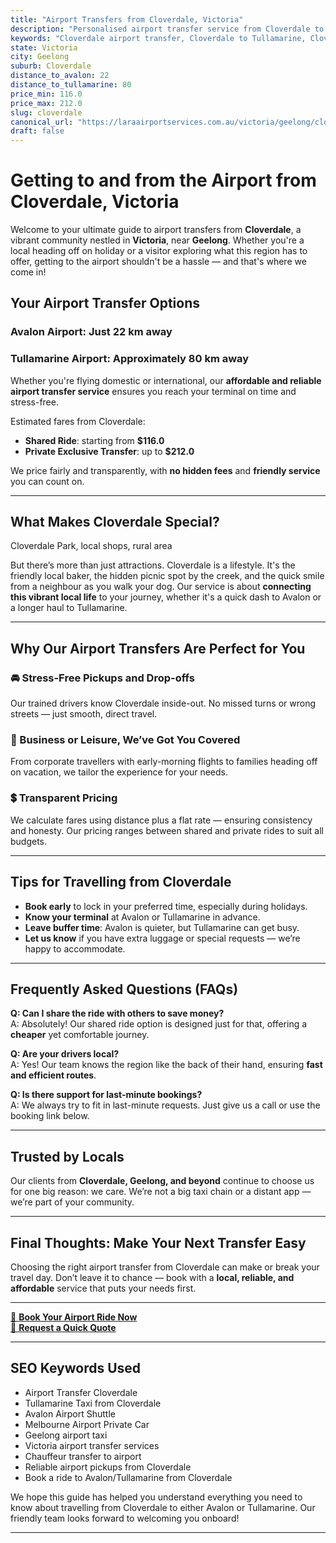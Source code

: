 ```yaml
---
title: "Airport Transfers from Cloverdale, Victoria"
description: "Personalised airport transfer service from Cloverdale to Avalon and Tullamarine airports. Enjoy a smooth, affordable ride with us!"
keywords: "Cloverdale airport transfer, Cloverdale to Tullamarine, Cloverdale to Avalon, airport taxi Cloverdale, private airport transfer Cloverdale, shared ride Cloverdale, Cloverdale transfers, airport shuttle Cloverdale, book Cloverdale airport taxi, affordable Cloverdale airport transfer, Cloverdale airport transfer service, airport transfer Geelong, airport transfer Melbourne, Melbourne airport taxi, airport transfers Victoria, Tullamarine airport shuttle, Avalon airport transfers, Melbourne private transfer, airport transport services Melbourne"
state: Victoria
city: Geelong
suburb: Cloverdale
distance_to_avalon: 22
distance_to_tullamarine: 80
price_min: 116.0
price_max: 212.0
slug: cloverdale
canonical_url: "https://laraairportservices.com.au/victoria/geelong/cloverdale/"
draft: false
---
```


# Getting to and from the Airport from Cloverdale, Victoria

Welcome to your ultimate guide to airport transfers from **Cloverdale**, a vibrant community nestled in **Victoria**, near **Geelong**. Whether you're a local heading off on holiday or a visitor exploring what this region has to offer, getting to the airport shouldn't be a hassle — and that's where we come in!

## Your Airport Transfer Options

### Avalon Airport: Just 22 km away  
### Tullamarine Airport: Approximately 80 km away

Whether you're flying domestic or international, our **affordable and reliable airport transfer service** ensures you reach your terminal on time and stress-free.

Estimated fares from Cloverdale:
- **Shared Ride**: starting from **$116.0**
- **Private Exclusive Transfer**: up to **$212.0**

We price fairly and transparently, with **no hidden fees** and **friendly service** you can count on.

---

## What Makes Cloverdale Special?

Cloverdale Park, local shops, rural area

But there’s more than just attractions. Cloverdale is a lifestyle. It's the friendly local baker, the hidden picnic spot by the creek, and the quick smile from a neighbour as you walk your dog. Our service is about **connecting this vibrant local life** to your journey, whether it's a quick dash to Avalon or a longer haul to Tullamarine.

---

## Why Our Airport Transfers Are Perfect for You

### 🚘 Stress-Free Pickups and Drop-offs
Our trained drivers know Cloverdale inside-out. No missed turns or wrong streets — just smooth, direct travel.

### 💼 Business or Leisure, We’ve Got You Covered
From corporate travellers with early-morning flights to families heading off on vacation, we tailor the experience for your needs.

### 💲 Transparent Pricing
We calculate fares using distance plus a flat rate — ensuring consistency and honesty. Our pricing ranges between shared and private rides to suit all budgets.

---

## Tips for Travelling from Cloverdale

- **Book early** to lock in your preferred time, especially during holidays.
- **Know your terminal** at Avalon or Tullamarine in advance.
- **Leave buffer time**: Avalon is quieter, but Tullamarine can get busy.
- **Let us know** if you have extra luggage or special requests — we’re happy to accommodate.

---

## Frequently Asked Questions (FAQs)

**Q: Can I share the ride with others to save money?**  
A: Absolutely! Our shared ride option is designed just for that, offering a **cheaper** yet comfortable journey.

**Q: Are your drivers local?**  
A: Yes! Our team knows the region like the back of their hand, ensuring **fast and efficient routes**.

**Q: Is there support for last-minute bookings?**  
A: We always try to fit in last-minute requests. Just give us a call or use the booking link below.

---

## Trusted by Locals

Our clients from **Cloverdale, Geelong, and beyond** continue to choose us for one big reason: we care. We’re not a big taxi chain or a distant app — we’re part of your community.

---

## Final Thoughts: Make Your Next Transfer Easy

Choosing the right airport transfer from Cloverdale can make or break your travel day. Don’t leave it to chance — book with a **local, reliable, and affordable** service that puts your needs first.

---

[📅 **Book Your Airport Ride Now**](https://laraairportservices.square.site/s/appointments)  
[📧 **Request a Quick Quote**](https://laraairportservices.square.site/contact-us)

---

## SEO Keywords Used
- Airport Transfer Cloverdale
- Tullamarine Taxi from Cloverdale
- Avalon Airport Shuttle
- Melbourne Airport Private Car
- Geelong airport taxi
- Victoria airport transfer services
- Chauffeur transfer to airport
- Reliable airport pickups from Cloverdale
- Book a ride to Avalon/Tullamarine from Cloverdale

We hope this guide has helped you understand everything you need to know about travelling from Cloverdale to either Avalon or Tullamarine. Our friendly team looks forward to welcoming you onboard!

---
